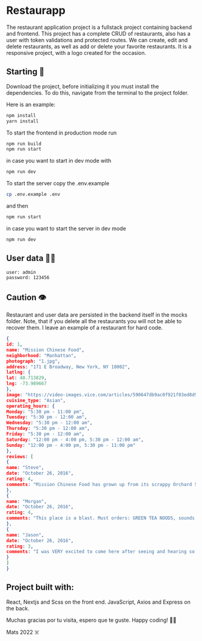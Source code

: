 # Restaurapp

The restaurant application project is a fullstack project containing backend and frontend.
This project has a complete CRUD of restaurants, also has a user with token validations and protected routes.
We can create, edit and delete restaurants, as well as add or delete your favorite restaurants.
It is a responsive project, with a logo created for the occasion.

## Starting 🚀

Download the project, before initializing it you must install the dependencies.
To do this, navigate from the terminal to the project folder.

Here is an example:

```bash
npm install
yarn install
```
To start the frontend in production mode run
```bash
npm run build
npm run start
```
in case you want to start in dev mode with 

```bash
npm run dev
```
To start the server copy the .env.example
```bash
cp .env.example .env
```
and then

```bash
npm run start
```
in case you want to start the server in dev mode

```bash
npm run dev
```

## User data 🙍‍♂️

```bash
user: admin
password: 123456
```

## Caution  👁️

Restaurant and user data are persisted in the backend itself in the mocks folder.
Note, that if you delete all the restaurants you will not be able to recover them.
I leave an example of a restaurant for hard code.

```json
{
id: 1,
name: "Mission Chinese Food",
neighborhood: "Manhattan",
photograph: "1.jpg",
address: "171 E Broadway, New York, NY 10002",
latlng: {
lat: 40.713829,
lng: -73.989667
},
image: "https://video-images.vice.com/articles/590647db9ac0f921f03ed8d9/lede/1493583856927-mcf_halloween_017.jpeg?crop=1xw:0.8439609902475619xh;center,center&resize=1200:*",
cuisine_type: "Asian",
operating_hours: {
Monday: "5:30 pm - 11:00 pm",
Tuesday: "5:30 pm - 12:00 am",
Wednesday: "5:30 pm - 12:00 am",
Thursday: "5:30 pm - 12:00 am",
Friday: "5:30 pm - 12:00 am",
Saturday: "12:00 pm - 4:00 pm, 5:30 pm - 12:00 am",
Sunday: "12:00 pm - 4:00 pm, 5:30 pm - 11:00 pm"
},
reviews: [
{
name: "Steve",
date: "October 26, 2016",
rating: 4,
comments: "Mission Chinese Food has grown up from its scrappy Orchard Street days into a big, two story restaurant equipped with a pizza oven, a prime rib cart, and a much broader menu. Yes, it still has all the hits — the kung pao pastrami, the thrice cooked bacon —but chef/proprietor Danny Bowien and executive chef Angela Dimayuga have also added a raw bar, two generous family-style set menus, and showstoppers like duck baked in clay. And you can still get a lot of food without breaking the bank."
},
{
name: "Morgan",
date: "October 26, 2016",
rating: 4,
comments: "This place is a blast. Must orders: GREEN TEA NOODS, sounds gross (to me at least) but these were incredible!, Kung pao pastrami (but you already knew that), beef tartare was a fun appetizer that we decided to try, the spicy ma po tofu SUPER spicy but delicous, egg rolls and scallion pancake i could have passed on... I wish we would have gone with a larger group, so much more I would have liked to try!"
},
{
name: "Jason",
date: "October 26, 2016",
rating: 3,
comments: "I was VERY excited to come here after seeing and hearing so many good things about this place. Having read much, I knew going into it that it was not going to be authentic Chinese. The place was edgy, had a punk rock throwback attitude, and generally delivered the desired atmosphere. Things went downhill from there though. The food was okay at best and the best qualities were easily overshadowed by what I believe to be poor decisions by the kitchen staff."
}
]
}
```
## Project built with:

React, Nextjs and Scss on the front end.
JavaScript, Axios and Express  on the back.

Muchas gracias por tu visita, espero que te guste.
Happy coding! 👨‍💻

Mats 2022 ☠️

```
